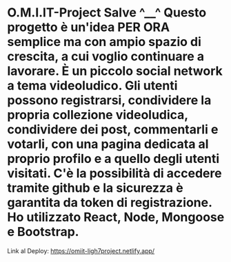# O.M.I.IT-Project  Salve ^__^ Questo progetto è un'idea PER ORA semplice ma con ampio spazio di crescita, a cui voglio continuare a lavorare. È un piccolo social network a tema videoludico. Gli utenti possono registrarsi, condividere la propria collezione videoludica, condividere dei post, commentarli e votarli, con una pagina dedicata al proprio profilo e a quello degli utenti visitati. C'è la possibilità di accedere tramite github e la sicurezza è garantita da token di registrazione. Ho utilizzato React, Node, Mongoose e Bootstrap.
Link al Deploy: https://omiit-ligh7project.netlify.app/
